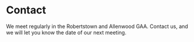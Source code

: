 # Contact
We meet regularly in the Robertstown and Allenwood GAA. Contact us, and we will let you know the date of our next meeting.
